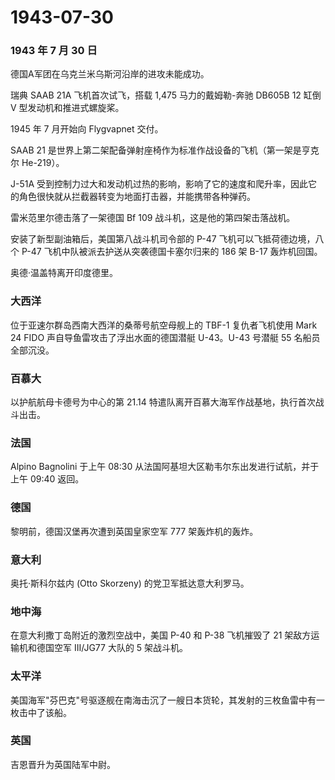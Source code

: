 # 1943-07-30

### 1943 年 7 月 30 日

德国A军团在乌克兰米乌斯河沿岸的进攻未能成功。

瑞典 SAAB 21A 飞机首次试飞，搭载 1,475 马力的戴姆勒-奔驰 DB605B 12 缸倒
V 型发动机和推进式螺旋桨。

1945 年 7 月开始向 Flygvapnet 交付。

SAAB 21 是世界上第二架配备弹射座椅作为标准作战设备的飞机（第一架是亨克尔
He-219）。

J-51A
受到控制力过大和发动机过热的影响，影响了它的速度和爬升率，因此它的角色很快就从拦截器转变为地面打击器，并能携带各种弹药。

雷米范里尔德击落了一架德国 Bf 109 战斗机，这是他的第四架击落战机。

安装了新型副油箱后，美国第八战斗机司令部的 P-47
飞机可以飞抵荷德边境，八个 P-47 飞机中队被派去护送从突袭德国卡塞尔归来的
186 架 B-17 轰炸机回国。

奥德·温盖特离开印度德里。

### 大西洋

位于亚速尔群岛西南大西洋的桑蒂号航空母舰上的 TBF-1 复仇者飞机使用 Mark
24 FIDO 声自导鱼雷攻击了浮出水面的德国潜艇 U-43。U-43 号潜艇 55
名船员全部沉没。

### 百慕大

以护航航母卡德号为中心的第 21.14
特遣队离开百慕大海军作战基地，执行首次战斗出击。

### 法国

Alpino Bagnolini 于上午 08:30
从法国阿基坦大区勒韦尔东出发进行试航，并于上午 09:40 返回。

### 德国

黎明前，德国汉堡再次遭到英国皇家空军 777 架轰炸机的轰炸。

### 意大利

奥托·斯科尔兹内 (Otto Skorzeny) 的党卫军抵达意大利罗马。

### 地中海

在意大利撒丁岛附近的激烈空战中，美国 P-40 和 P-38 飞机摧毁了 21
架敌方运输机和德国空军 III/JG77 大队的 5 架战斗机。

### 太平洋

美国海军"芬巴克"号驱逐舰在南海击沉了一艘日本货轮，其发射的三枚鱼雷中有一枚击中了该船。

### 英国

吉恩晋升为英国陆军中尉。